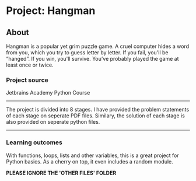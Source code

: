 # Project: Hangman
## About
Hangman is a popular yet grim puzzle game. A cruel computer hides a word from you, which you try to guess letter by letter. If you fail, you'll be “hanged”. If you win, you'll survive. You’ve probably played the game at least once or twice. 

### Project source
Jetbrains Academy Python Course

---
The project is divided into 8 stages. I have provided the problem statements of each stage on seperate PDF files. Similary, the solution of each stage is also provided on seperate python files. 
___

### Learning outcomes
With functions, loops, lists and other variables, this is a great project for Python basics. As a cherry on top, it even includes a random module. 

**PLEASE IGNORE THE 'OTHER FILES' FOLDER**
